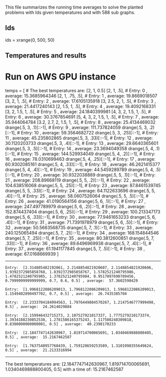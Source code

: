 
This file summarizes the running time averages to solve the planted problems with Ids <ids> given temperatures <temperatures> and with 588 sub graphs.

## Ids
ids = xrange(0, 500, 50)

## Temperatures and results

# Run on AWS GPU instance
temps = [
        # The best temperatures are:  [2, 1, 0.5]
        [2, 1, .5],  # Entry:  0 , average:  15.3685964346
        [2, 1, .75, .5],  # Entry:  1 , average:  19.8669018507
        [3, 2, 1, .5],  # Entry:  2 , average:  17.6105135918
        [3, 2.5, 2, 1, .5],  # Entry:  3 , average:  21.4417240143
        [2, 1.5, 1, .5],  # Entry:  4 , average:  19.4092168331
        [3, 2, 1.5, 1, .5],  # Entry:  5 , average:  24.1840399981
        [4, 3, 2, 1.5, 1, .5],  # Entry:  6 , average:  30.3767854691
        [5, 4, 3, 2, 1.5, 1, .5],  # Entry:  7 , average:  35.944064784
        [3.2, 2.7, 2, 1.5, 1, .5],  # Entry:  8 , average:  25.4134469032
        drange(.5, 3, .1)[::-1],  # Entry:  9 , average:  111.737824059
        drange(.5, 3, .2)[::-1],  # Entry:  10 , average:  59.3564682722
        drange(.5, 3, .25)[::-1],  # Entry:  11 , average:  45.235802865
        drange(.5, 3, .33)[::-1],  # Entry:  12 , average:  30.1120203733
        drange(.5, 3, .4)[::-1],  # Entry:  13 , average:  29.6640365601
        drange(.5, 3, .5)[::-1],  # Entry:  14 , average:  23.3694049358
        drange(.5, 4, .1)[::-1],  # Entry:  15 , average:  144.529934049
        drange(.5, 4, .2)[::-1],  # Entry:  16 , average:  78.0310699463
        drange(.5, 4, .25)[::-1],  # Entry:  17 , average:  60.9302085161
        drange(.5, 4, .33)[::-1],  # Entry:  18 , average:  46.2621415377
        drange(.5, 4, .4)[::-1],  # Entry:  19 , average:  44.5459289789
        drange(.5, 4, .5)[::-1],  # Entry:  20 , average:  30.9322038889
        drange(.5, 5, .1)[::-1],  # Entry:  21 , average:  208.89668119
        drange(.5, 5, .2)[::-1],  # Entry:  22 , average:  104.638516068
        drange(.5, 5, .25)[::-1],  # Entry:  23 , average:  87.8461539745
        drange(.5, 5, .33)[::-1],  # Entry:  24 , average:  64.1122633696
        drange(.5, 5, .4)[::-1],  # Entry:  25 , average:  58.0607526064
        drange(.5, 5, .5)[::-1],  # Entry:  26 , average:  41.0190564156
        drange(.5, 6, .1)[::-1],  # Entry:  27 , average:  247.497789979
        drange(.5, 6, .2)[::-1],  # Entry:  28 , average:  152.874437404
        drange(.5, 6, .25)[::-1],  # Entry:  29 , average:  100.213347173
        drange(.5, 6, .33)[::-1],  # Entry:  30 , average:  77.9461653233
        drange(.5, 6, .4)[::-1],  # Entry:  31 , average:  71.7391978979
        drange(.5, 6, .5)[::-1],  # Entry:  32 , average:  50.5663568735
        drange(.5, 7, .1)[::-1],  # Entry:  33 , average:  240.125065494
        drange(.5, 7, .2)[::-1],  # Entry:  34 , average:  168.154844546
        drange(.5, 7, .25)[::-1],  # Entry:  35 , average:  80.3812600851
        drange(.5, 7, .33)[::-1],  # Entry:  36 , average:  89.6496969938
        drange(.5, 7, .4)[::-1],  # Entry:  37 , average:  61.1941177845
        drange(.5, 7, .5)[::-1],  # Entry:  38 , average:  67.0168669939
    ]

----------------------------------------
    Entry:  [2.314885482192061, 2.2148854821920607, 2.1148854821920606, 1.9392372985858768, 1.8392372985858767, 1.5782521240795986, 1.4782521240795985, 1.3782521240795984, 0.9517097690789456, 0.7999999999999999, 0.7, 0.6, 0.5] , average:  57.3602598429

    Entry:  [1.9968122086209013, 1.7968122086209013, 1.5968122086209013, 1.1549402890497702, 0.7, 0.5] , average:  26.7435385704

    Entry:  [2.2333704184994563, 1.7976449804570267, 1.2147546777999498, 0.5] , average:  24.2614029884

    Entry:  [2.159946432715273, 2.107527921017337, 1.7775279210173374, 1.3934188230852538, 1.2781586165375243, 1.117508248309818, 0.8300000000000001, 0.5] , average:  40.2398170233

    Entry:  [2.1847747142630967, 1.819714700065691, 1.0340469888800405, 0.5] , average:  15.2167462587

    Entry:  [1.7637548957768439, 1.759128659253589, 1.3101998355649624, 0.5] , average:  21.2133316994

----------------------------------------
The best temperatures are:  [2.1847747142630967, 1.819714700065691, 1.0340469888800405, 0.5]  with a time of:  15.2167462587
